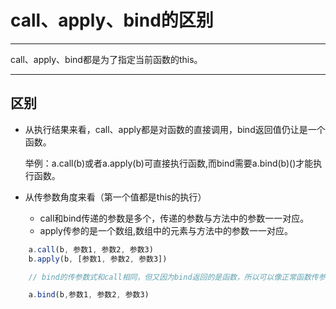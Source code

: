 # call、apply、bind的区别
---

call、apply、bind都是为了指定当前函数的this。

---

## 区别

- 从执行结果来看，call、apply都是对函数的直接调用，bind返回值仍让是一个函数。

    举例：a.call(b)或者a.apply(b)可直接执行函数,而bind需要a.bind(b)()才能执行函数。

- 从传参数角度来看（第一个值都是this的执行）
    - call和bind传递的参数是多个，传递的参数与方法中的参数一一对应。
    - apply传参的是一个数组,数组中的元素与方法中的参数一一对应。

```js
    a.call(b, 参数1, 参数2, 参数3)
    b.apply(b, [参数1, 参数2, 参数3])

    // bind的传参数式和call相同，但又因为bind返回的是函数，所以可以像正常函数传参一样。

    a.bind(b,参数1, 参数2, 参数3)
```